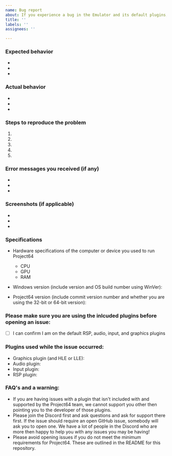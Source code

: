 ```yaml
---
name: Bug report
about: If you experience a bug in the Emulator and its default plugins, please open an issue here and fill out the template.
title: ''
labels: ''
assignees: ''

---
```


### Expected behavior
- 
- 
- 

### Actual behavior
- 
- 
- 

### Steps to reproduce the problem

  1.
  1.
  1.
  1.
  1.

### Error messages you received (if any)
- 
- 
- 

### Screenshots (if applicable)
- 
- 
- 

### Specifications

  - Hardware specifications of the computer or device you used to run Project64
    - CPU
	- GPU
	- RAM

  - Windows version (include version and OS build number using WinVer):
  - Project64 version (include commit version number and whether you are using the 32-bit or 64-bit version):

### Please make sure you are using the inlcuded plugins before opening an issue:

- [ ] I can confirm I am on the default RSP, audio, input, and graphics plugins

### Plugins used while the issue occurred:

  - Graphics plugin (and HLE or LLE):
  - Audio plugin:
  - Input plugin:
  - RSP plugin:

### FAQ's and a warning:

  - If you are having issues with a plugin that isn't included with and supported by the Project64 team, we cannot support you other then pointing you to the developer of those plugins.
  - Please join the Discord first and ask questions and ask for support there first. If the issue should require an open GitHub issue, somebody will ask you to open one. We have a lot of people in the Discord who are more then happy to help you with any issues you may be having!
  - Please avoid opening issues if you do not meet the minimum requirements for Project64. These are outlined in the README for this repository.
  
